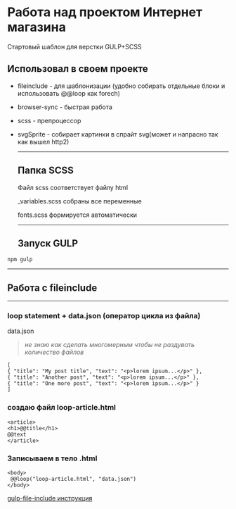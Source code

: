 # Работа над проектом Интернет магазина 
Стартовый шаблон для верстки GULP+SCSS

## Использовал в своем проекте 

+ fileinclude - для шаблонизации (удобно собирать отдельные блоки и использовать @@loop как forech)
+ browser-sync - быстрая работа
+ scss - препроцессор
+ svgSprite - собирает картинки в спрайт svg(может и напрасно так как вышел http2)
  
  ------------------------------------------------------------
  ## Папка SCSS
  Файл scss соответствует файлу html

  _variables.scss собраны все переменные  

  fonts.scss формируется автоматически

  ---

  ## Запуск GULP
```
npm gulp
  ```
  ---
  ## Работа с fileinclude
  ---
  ### loop statement + data.json (оператор цикла из файла)

  data.json
  > *не знаю как сделать многомерным чтобы не раздувать количество файлов*

  ```
  [
  { "title": "My post title", "text": "<p>lorem ipsum...</p>" },
  { "title": "Another post", "text": "<p>lorem ipsum...</p>" },
  { "title": "One more post", "text": "<p>lorem ipsum...</p>" }
]
  ```
  ### создаю файл loop-article.html

  ```
  <article>
  <h1>@@title</h1>
  @@text
</article>
  ```

 ### Записываем в тело .html
 ```
 <body>
  @@loop("loop-article.html", "data.json")
</body>
 ``` 
 [gulp-file-include инструкция](https://www.npmjs.com/package/gulp-file-include/ "gulp-file-include")

